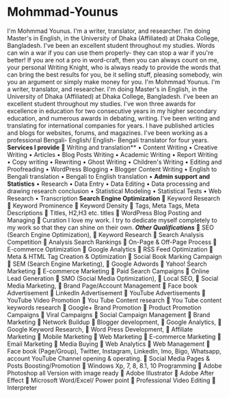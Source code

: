# Mohmmad-Younus
I'm Mohmmad Younus. I'm a writer, translator, and researcher. I'm doing Master's in English, in the University of Dhaka (Affiliated) at Dhaka College, Bangladesh. I've been an excellent student throughout my studies.
Words can win a war if you can use them properly- they can stop a war if you're better! If you are not a pro in word-craft, then you can always count on me, your personal Writing Knight, who is always ready to provide the words that can bring the best results for you, be it selling stuff, pleasing somebody, win you an argument or simply make money for you.
 I'm Mohmmad Younus. I'm a writer, translator, and researcher. I'm doing Master's in English, in the University of Dhaka (Affiliated) at Dhaka College, Bangladesh. I've been an excellent student throughout my studies.
 I've won three awards for excellence in education for two consecutive years in my higher secondary education, and numerous awards in debating, writing. I've been writing and translating for international companies for years.
 I have published articles and blogs for websites, forums, and magazines. I've been working as a professional Bengali- English/ English- Bengali translator for four years.
 **Services I provide**
	Writing and translation** 
•	Content Writing
•	Creative Writing 
•	Articles
•	Blog Posts Writing
•	Academic Writing 
•	Report Writing 
•	Copy writing 
•	Rewriting 
•	Ghost Writing 
•	Children's Writing
•	Editing and Proofreading 
•	WordPress Blogging 
•	Blogger Content Writing 
•	English to Bengali translation 
•	Bengali to English translation 
•	**Admin support and Statistics** 
•	Research
•	Data Entry
•	Data Editing 
•	Data processing and drawing research conclusion
•	Statistical Modeling 
•	Statistical Tests 
•	Web Research 
•	Transcription
 **Search Engine Optimization**
	Keyword Research 
	Keyword Prominence 
	Keyword Density
	Tags, Meta Tags, Meta Descriptions 
	Titles, H2,H3 etc. titles 
	WordPress Blog Posting and Managing 
	Curation 
I love my work. I try to dedicate myself completely to my work so that they can shine on their own.
 ***Other Qualifications***
	SEO (Search Engine Optimization), 
	Keyword Research
	Search Analysis Competition 
	Analysis Search Rankings
	On-Page & Off-Page Process
	E-commerce Optimization 
	Google Analytics 
	RSS Feed Optimization 
	Meta & HTML Tag Creation & Optimization 
	Social Book Marking Campaign 
	SEM (Search Engine Marketing), 
	Google Adwords 
	Yahoo! Search Marketing 
	E-commerce Marketing 
	Paid Search Campaigns
	Online Lead Generation 
	SMO (Social Media Optimization), 
	Local SEO, 
	 Social Media Marketing, 
	Brand Page/Account Management
	Face book Advertisement 
	LinkedIn Advertisement 
	YouTube Advertisements
	YouTube Video Promotion 
	You Tube Content research
	You Tube content keywords research 
	Google+ Brand Promotion
	Product Promotion Campaigns
	Viral Campaigns 
	Social Campaign Management
	Brand Marketing
	Network Buildup 
	Blogger development,
	Google Analytics, 
	Google Keyword Research,
	Word Press Development,
	Affiliate Marketing
	Mobile Marketing 
	Web Marketing
	E-commerce Marketing
	Email Marketing
	Media Buying
	Web Analytics
	Web Management
	 Face book (Page/Group), Twitter, Instagram, LinkedIn, Imo, Bigo, Whatsapp, account YouTube Channel opening & operating.
	Social Media Pages & Posts Boosting/Promotion
	Windows Xp, 7, 8, 8.1, 10 Programming
	Adobe Photoshop all Version with image ready
	Adobe Illustrator
	Adobe After Effect
	Microsoft Word/Excel/ Power point 
	Professional Video Editing
	Interpreter
